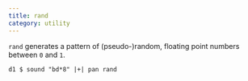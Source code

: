 ```yaml
---
title: rand
category: utility
---
```


`rand` generates a pattern of (pseudo-)random, floating point numbers between `0` and `1`.

~~~~{haskell}
d1 $ sound "bd*8" |+| pan rand
~~~~

